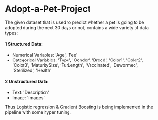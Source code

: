# Adopt-a-Pet-Project
The given dataset that is used to predict whether a pet is going to be adopted during the next 30 days or not, contains a wide variety of data types:</br>
#### 1 Structured Data:</br>
- Numerical Variables: 'Age', 'Fee'</br>
- Categorical Variables: 'Type', 'Gender', 'Breed', 'Color1', 'Color2', 'Color3', 'MaturitySize’, ‘FurLength', 'Vaccinated', 'Dewormed', 'Sterilized', 'Health'</br>
#### 2 Unstructured Data:</br>
- Text: 'Description'</br>
- Image: 'Images'</br>

Thus Logistic regression & Gradient Boosting is being implemented in the pipeline with some hyper tuning.
